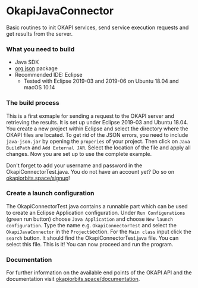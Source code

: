 # OkapiJavaConnector
Basic routines to init OKAPI services, send service execution requests and get results from the server.

### What you need to build
* Java SDK
* [org.json](http://www.java2s.com/Code/Jar/j/Downloadjavajsonjar.htm) package 
* Recommended IDE: Eclipse
  *  Tested with Eclipse 2019-03 and 2019-06 on Ubuntu 18.04 and macOS 10.14

### The build process
This is a first exmaple for sending a request to the OKAPI server and retrieving the results. 
It is set up under Eclipse 2019-03 and Ubuntu 18.04. You create a new project within Eclipse and 
select the directory where the OKAPI files are located. To get rid of the JSON errors, 
you need to include `java-json.jar` by opening the `properies` of your project. Then click on `Java BuildPath` 
and `Add External JAR`. Select the location of the file and apply all changes. Now you are set up to use the 
complete example.

Don't forget to add your username and password in the OkapiConnectorTest.java. You do not have an account yet? 
Do so on [okapiorbits.space/signup](https://okapiorbits.space/signup.html)!

### Create a launch configuration
The OkapiConnectorTest.java contains a runnable part which can be used to create an Eclipse Application configuration. 
Under `Run Configurations` (green run button) choose `Java Application` and choose `New launch configuration`. Type the 
name e.g. `OkapiConnectorTest` and select the `OkapiJavaConnector` in the `Project`section. For the `Main class` input click 
the `search` button. It should find the OkapiConnectorTest.java file. You can select this file. This is it! You can now proceed 
and run the program.

### Documentation
For further information on the available end points of the OKAPI API and the documentation visit 
[okapiorbits.space/documentation](https://okapiorbits.space/documentation).